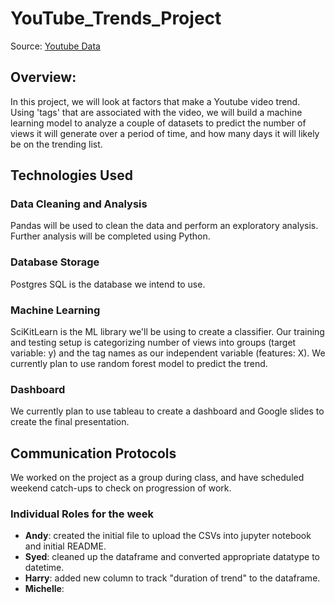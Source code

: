 # YouTube_Trends_Project

Source: [Youtube Data](https://www.kaggle.com/datasnaek/youtube-new)

## Overview:
In this project, we will look at factors that make a Youtube video trend. Using 'tags' that are associated with the video, we will build a machine learning model to analyze a couple of datasets to predict the number of views it will generate over a period of time, and how many days it will likely be on the trending list.

## Technologies Used
### Data Cleaning and Analysis
Pandas will be used to clean the data and perform an exploratory analysis. Further analysis will be completed using Python.

### Database Storage
Postgres SQL is the database we intend to use.

### Machine Learning
SciKitLearn is the ML library we'll be using to create a classifier. Our training and testing setup is categorizing number of views into groups (target variable: y) and the tag names as our independent variable (features: X). We currently plan to use random forest model to predict the trend. 

### Dashboard
We currently plan to use tableau to create a dashboard and Google slides to create the final presentation.

## Communication Protocols
We worked on the project as a group during class, and have scheduled weekend catch-ups to check on progression of work.

### Individual Roles for the week
- **Andy**: created the initial file to upload the CSVs into jupyter notebook and initial README.
- **Syed**: cleaned up the dataframe and converted appropriate datatype to datetime.
- **Harry**: added new column to track "duration of trend" to the dataframe.
- **Michelle**: 
